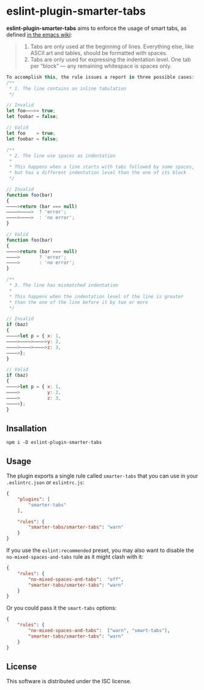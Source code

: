 # eslint-plugin-smarter-tabs

**eslint-plugin-smarter-tabs**  aims to  enforce  the usage  of  smart tabs,  as
defined [in the emacs wiki](https://www.emacswiki.org/emacs/SmartTabs):

> 1. Tabs are only  used at the beginning  of lines. Everything else, like ASCII
>    art and tables, should  be formatted with spaces.
> 2. Tabs  are  only used  for  expressing  the  indentation level. One  tab per
>    “block” — any remaining whitespace is spaces only.

```javascript
To accomplish this, the rule issues a report in three possible cases:
/**
 * 1. The line contains an inline tabulation
 */

// Invalid
let foo———>= true;
let foobar = false;

// Valid
let foo    = true;
let foobar = false;

/**
 * 2. The line use spaces as indentation
 *
 * This happens when a line starts with tabs followed by some spaces,
 * but has a different indentation level than the one of its block
 */

// Invalid
function foo(bar)
{
————>return (bar === null)
————>————>  ? 'error';
————>————>  : 'no error';
}

// Valid
function foo(bar)
{
————>return (bar === null)
————>       ? 'error';
————>       : 'no error';
}

/**
 * 3. The line has mismatched indentation
 *
 * This happens when the indentation level of the line is greater
 * than the one of the line before it by two or more
 */

// Invalid
if (baz)
{
————>let p = { x: 1,
————>————>————>y: 2,
————>————>————>z: 3,
————>};
}

// Valid
if (baz)
{
————>let p = { x: 1,
————>          y: 2,
————>          z: 3,
————>};
}

```

## Insallation


```
npm i -D eslint-plugin-smarter-tabs
```

## Usage

The plugin exports a single rule called  `smarter-tabs` that you can use in your
`.eslintrc.json` or `eslintrc.js`:
```json
{
	"plugins": [
		"smarter-tabs"
	],

	"rules": {
		"smarter-tabs/smarter-tabs": "warn"
	}
}

```

If you  use the `eslint:recommended`  preset, you may  also want to  disable the
`no-mixed-spaces-and-tabs` rule as it might clash with it:
```json
{
	"rules": {
		"no-mixed-spaces-and-tabs":  "off",
		"smarter-tabs/smarter-tabs": "warn"
	}
}
```
Or you could pass it the `smart-tabs` options:
```json
{
	"rules": {
		"no-mixed-spaces-and-tabs":  ["warn", "smart-tabs"],
		"smarter-tabs/smarter-tabs": "warn"
	}
}
```

## License

This software is distributed under the ISC license.
